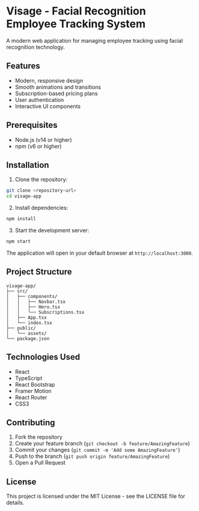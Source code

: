 # Visage - Facial Recognition Employee Tracking System

A modern web application for managing employee tracking using facial recognition technology.

## Features

- Modern, responsive design
- Smooth animations and transitions
- Subscription-based pricing plans
- User authentication
- Interactive UI components

## Prerequisites

- Node.js (v14 or higher)
- npm (v6 or higher)

## Installation

1. Clone the repository:
```bash
git clone <repository-url>
cd visage-app
```

2. Install dependencies:
```bash
npm install
```

3. Start the development server:
```bash
npm start
```

The application will open in your default browser at `http://localhost:3000`.

## Project Structure

```
visage-app/
├── src/
│   ├── components/
│   │   ├── Navbar.tsx
│   │   ├── Hero.tsx
│   │   └── Subscriptions.tsx
│   ├── App.tsx
│   └── index.tsx
├── public/
│   └── assets/
└── package.json
```

## Technologies Used

- React
- TypeScript
- React Bootstrap
- Framer Motion
- React Router
- CSS3

## Contributing

1. Fork the repository
2. Create your feature branch (`git checkout -b feature/AmazingFeature`)
3. Commit your changes (`git commit -m 'Add some AmazingFeature'`)
4. Push to the branch (`git push origin feature/AmazingFeature`)
5. Open a Pull Request

## License

This project is licensed under the MIT License - see the LICENSE file for details.
